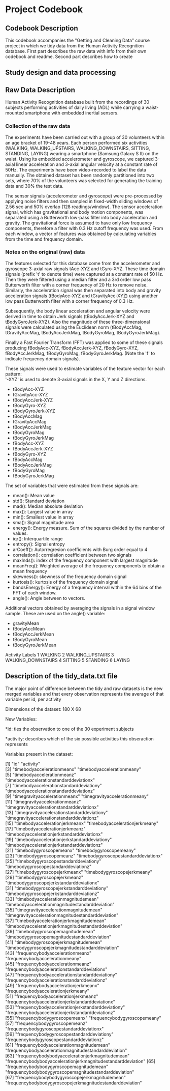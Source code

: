 # Project Codebook

## Codebook Description
This codebook accompanies the "Getting and Cleaning Data" course project in which we tidy data from the Human Activity Recognition database.
First part describes the raw data with info from their own codebook and readme. 
Second part describes how to create 


## Study design and data processing

## Raw Data Description
Human Activity Recognition database built from the recordings of 30 subjects performing activities of daily living (ADL) while carrying a waist-mounted smartphone with embedded inertial sensors.

### Collection of the raw data
The experiments have been carried out with a group of 30 volunteers within an age bracket of 19-48 years. Each person performed six activities (WALKING, WALKING_UPSTAIRS, WALKING_DOWNSTAIRS, SITTING, STANDING, LAYING) wearing a smartphone (Samsung Galaxy S II) on the waist. Using its embedded accelerometer and gyroscope, we captured 3-axial linear acceleration and 3-axial angular velocity at a constant rate of 50Hz. The experiments have been video-recorded to label the data manually. The obtained dataset has been randomly partitioned into two sets, where 70% of the volunteers was selected for generating the training data and 30% the test data. 

The sensor signals (accelerometer and gyroscope) were pre-processed by applying noise filters and then sampled in fixed-width sliding windows of 2.56 sec and 50% overlap (128 readings/window). The sensor acceleration signal, which has gravitational and body motion components, was separated using a Butterworth low-pass filter into body acceleration and gravity. The gravitational force is assumed to have only low frequency components, therefore a filter with 0.3 Hz cutoff frequency was used. From each window, a vector of features was obtained by calculating variables from the time and frequency domain.

### Notes on the original (raw) data 
The features selected for this database come from the accelerometer and gyroscope 3-axial raw signals tAcc-XYZ and tGyro-XYZ. These time domain signals (prefix 't' to denote time) were captured at a constant rate of 50 Hz. Then they were filtered using a median filter and a 3rd order low pass Butterworth filter with a corner frequency of 20 Hz to remove noise. Similarly, the acceleration signal was then separated into body and gravity acceleration signals (tBodyAcc-XYZ and tGravityAcc-XYZ) using another low pass Butterworth filter with a corner frequency of 0.3 Hz. 

Subsequently, the body linear acceleration and angular velocity were derived in time to obtain Jerk signals (tBodyAccJerk-XYZ and tBodyGyroJerk-XYZ). Also the magnitude of these three-dimensional signals were calculated using the Euclidean norm (tBodyAccMag, tGravityAccMag, tBodyAccJerkMag, tBodyGyroMag, tBodyGyroJerkMag). 

Finally a Fast Fourier Transform (FFT) was applied to some of these signals producing fBodyAcc-XYZ, fBodyAccJerk-XYZ, fBodyGyro-XYZ, fBodyAccJerkMag, fBodyGyroMag, fBodyGyroJerkMag. (Note the 'f' to indicate frequency domain signals). 

These signals were used to estimate variables of the feature vector for each pattern:  
'-XYZ' is used to denote 3-axial signals in the X, Y and Z directions.

* tBodyAcc-XYZ
* tGravityAcc-XYZ
* tBodyAccJerk-XYZ
* tBodyGyro-XYZ
* tBodyGyroJerk-XYZ
* tBodyAccMag
* tGravityAccMag
* tBodyAccJerkMag
* tBodyGyroMag
* tBodyGyroJerkMag
* fBodyAcc-XYZ
* fBodyAccJerk-XYZ
* fBodyGyro-XYZ
* fBodyAccMag
* fBodyAccJerkMag
* fBodyGyroMag
* fBodyGyroJerkMag

The set of variables that were estimated from these signals are: 

* mean(): Mean value
* std(): Standard deviation
* mad(): Median absolute deviation 
* max(): Largest value in array
* min(): Smallest value in array
* sma(): Signal magnitude area
* energy(): Energy measure. Sum of the squares divided by the number of values. 
* iqr(): Interquartile range 
* entropy(): Signal entropy
* arCoeff(): Autorregresion coefficients with Burg order equal to 4
* correlation(): correlation coefficient between two signals
* maxInds(): index of the frequency component with largest magnitude
* meanFreq(): Weighted average of the frequency components to obtain a mean frequency
* skewness(): skewness of the frequency domain signal 
* kurtosis(): kurtosis of the frequency domain signal 
* bandsEnergy(): Energy of a frequency interval within the 64 bins of the FFT of each window.
* angle(): Angle between to vectors.

Additional vectors obtained by averaging the signals in a signal window sample. These are used on the angle() variable:

* gravityMean
* tBodyAccMean
* tBodyAccJerkMean
* tBodyGyroMean
* tBodyGyroJerkMean

Activity Labels
1 WALKING
2 WALKING_UPSTAIRS
3 WALKING_DOWNSTAIRS
4 SITTING
5 STANDING
6 LAYING

## Description of the tidy_data.txt file
The major point of difference between the tidy and raw datasets is the new merged variables and that every observation represents the average of that variable per id, per activity

Dimensions of the dataset: 180 X 68

New Variables:

*id: ties the observation to one of the 30 experiment subjects

*activity: describes which of the six possible activities this obseraction represents

Variables present in the dataset: 

 [1] "id"                                                          "activity"                                                   
 [3] "timebodyaccelerationmeanx"                                   "timebodyaccelerationmeany"                                  
 [5] "timebodyaccelerationmeanz"                                   "timebodyaccelerationstandarddeviationx"                     
 [7] "timebodyaccelerationstandarddeviationy"                      "timebodyaccelerationstandarddeviationz"                     
 [9] "timegravityaccelerationmeanx"                                "timegravityaccelerationmeany"                               
[11] "timegravityaccelerationmeanz"                                "timegravityaccelerationstandarddeviationx"                  
[13] "timegravityaccelerationstandarddeviationy"                   "timegravityaccelerationstandarddeviationz"                  
[15] "timebodyaccelerationjerkmeanx"                               "timebodyaccelerationjerkmeany"                              
[17] "timebodyaccelerationjerkmeanz"                               "timebodyaccelerationjerkstandarddeviationx"                 
[19] "timebodyaccelerationjerkstandarddeviationy"                  "timebodyaccelerationjerkstandarddeviationz"                 
[21] "timebodygyroscopemeanx"                                      "timebodygyroscopemeany"                                     
[23] "timebodygyroscopemeanz"                                      "timebodygyroscopestandarddeviationx"                        
[25] "timebodygyroscopestandarddeviationy"                         "timebodygyroscopestandarddeviationz"                        
[27] "timebodygyroscopejerkmeanx"                                  "timebodygyroscopejerkmeany"                                 
[29] "timebodygyroscopejerkmeanz"                                  "timebodygyroscopejerkstandarddeviationx"                    
[31] "timebodygyroscopejerkstandarddeviationy"                     "timebodygyroscopejerkstandarddeviationz"                    
[33] "timebodyaccelerationmagnitudemean"                           "timebodyaccelerationmagnitudestandarddeviation"             
[35] "timegravityaccelerationmagnitudemean"                        "timegravityaccelerationmagnitudestandarddeviation"          
[37] "timebodyaccelerationjerkmagnitudemean"                       "timebodyaccelerationjerkmagnitudestandarddeviation"         
[39] "timebodygyroscopemagnitudemean"                              "timebodygyroscopemagnitudestandarddeviation"                
[41] "timebodygyroscopejerkmagnitudemean"                          "timebodygyroscopejerkmagnitudestandarddeviation"            
[43] "frequencybodyaccelerationmeanx"                              "frequencybodyaccelerationmeany"                             
[45] "frequencybodyaccelerationmeanz"                              "frequencybodyaccelerationstandarddeviationx"                
[47] "frequencybodyaccelerationstandarddeviationy"                 "frequencybodyaccelerationstandarddeviationz"                
[49] "frequencybodyaccelerationjerkmeanx"                          "frequencybodyaccelerationjerkmeany"                         
[51] "frequencybodyaccelerationjerkmeanz"                          "frequencybodyaccelerationjerkstandarddeviationx"            
[53] "frequencybodyaccelerationjerkstandarddeviationy"             "frequencybodyaccelerationjerkstandarddeviationz"            
[55] "frequencybodygyroscopemeanx"                                 "frequencybodygyroscopemeany"                                
[57] "frequencybodygyroscopemeanz"                                 "frequencybodygyroscopestandarddeviationx"                   
[59] "frequencybodygyroscopestandarddeviationy"                    "frequencybodygyroscopestandarddeviationz"                   
[61] "frequencybodyaccelerationmagnitudemean"                      "frequencybodyaccelerationmagnitudestandarddeviation"        
[63] "frequencybodybodyaccelerationjerkmagnitudemean"              "frequencybodybodyaccelerationjerkmagnitudestandarddeviation"
[65] "frequencybodybodygyroscopemagnitudemean"                     "frequencybodybodygyroscopemagnitudestandarddeviation"       
[67] "frequencybodybodygyroscopejerkmagnitudemean"                 "frequencybodybodygyroscopejerkmagnitudestandarddeviation" 
